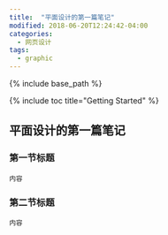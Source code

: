```yaml
---
title:  "平面设计的第一篇笔记"
modified: 2018-06-20T12:24:42-04:00
categories: 
  - 网页设计
tags:
  - graphic
---
```


 {% include base_path %}

 {% include toc title="Getting Started" %}

## 平面设计的第一篇笔记

### 第一节标题
 	
 	内容
 	
### 第二节标题
 	
 	内容